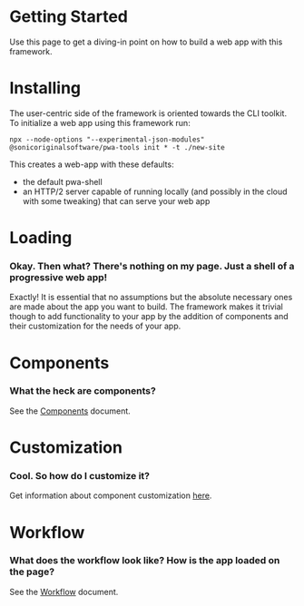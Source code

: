 # Getting Started

Use this page to get a diving-in point on how to build a web app with this framework.

# Installing

The user-centric side of the framework is oriented towards the CLI toolkit. To initialize a web app using this framework run:

`npx --node-options "--experimental-json-modules" @sonicoriginalsoftware/pwa-tools init * -t ./new-site`

This creates a web-app with these defaults:

- the default pwa-shell
- an HTTP/2 server capable of running locally (and possibly in the cloud with some tweaking) that can serve your web app

# Loading

### Okay. Then what? There's nothing on my page. Just a shell of a progressive web app!

Exactly! It is essential that no assumptions but the absolute necessary ones are made about the app you want to build. The framework makes it trivial though to add functionality to your app by the addition of components and their customization for the needs of your app.

# Components

### What the heck are components?

See the [Components](COMPONENTS.md) document.

# Customization

### Cool. So how do I customize it?

Get information about component customization [here](COMPONENTS.md#Customization).

# Workflow

### What does the workflow look like? How is the app loaded on the page?

See the [Workflow](WORKFLOW.md) document.
